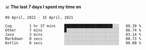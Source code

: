 <!--
### Hi there 👋

- 🤔 I was learning formal verification with Coq formally, but want to **build things** now.
- 😬 I am broadly interested in **computer systems** and **programming languages** (just a beginner 🥺).
- 🤩 (I hope I can) code for fun!

<img src="https://github-readme-stats.vercel.app/api?username=xxchan&show_icons=true&icon_color=0366d6&text_color=24292e&bg_color=ffffff&hide_title=true" />

---
-->


📊 **The last 7 days I spent my time on** 

<!--START_SECTION:waka-->
```text
09 April, 2021 - 15 April, 2021

Coq        1 hr 37 mins    ██████████████████████░░░   89.39 % 
Other      7 mins          █░░░░░░░░░░░░░░░░░░░░░░░░   06.74 % 
Java       3 mins          ░░░░░░░░░░░░░░░░░░░░░░░░░   03.14 % 
Markdown   0 secs          ░░░░░░░░░░░░░░░░░░░░░░░░░   00.73 % 
Kotlin     0 secs          ░░░░░░░░░░░░░░░░░░░░░░░░░   00.00 %
```
<!--END_SECTION:waka-->

<!--
**xxchan/xxchan** is a ✨ _special_ ✨ repository because its `README.md` (this file) appears on your GitHub profile.

Here are some ideas to get you started:

- 🔭 I’m currently working on ...
- 🌱 I’m currently learning ...
- 👯 I’m looking to collaborate on ...
- 🤔 I’m looking for help with ...
- 💬 Ask me about ...
- 📫 How to reach me: ...
- 😄 Pronouns: ...
- ⚡ Fun fact: ...
-->
